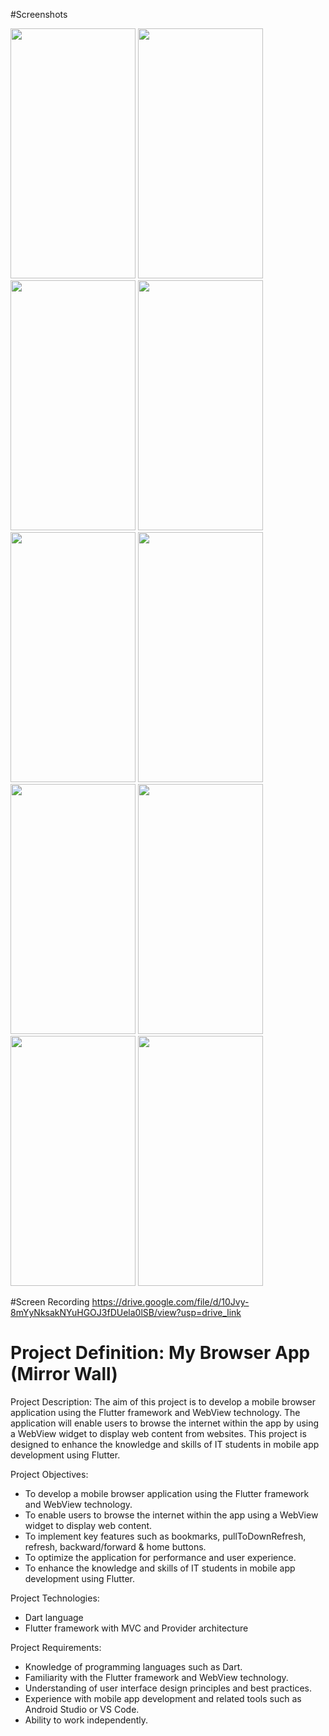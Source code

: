 #Screenshots

<img src = "https://github.com/khushal1099/mirror_wall/assets/138639130/3d6cc0b3-8c21-4e92-af8b-4b75238ff7d1" height = 400 width = 200>
<img src = "https://github.com/khushal1099/mirror_wall/assets/138639130/2d067118-8277-4a20-b52b-40b09a8ca2c1" height = 400 width = 200>
<img src = "https://github.com/khushal1099/mirror_wall/assets/138639130/f4969643-6771-4268-9bc2-626104bf3313" height = 400 width = 200>
<img src = "https://github.com/khushal1099/mirror_wall/assets/138639130/ccb6466a-3189-4244-9197-c41b89526f48" height = 400 width = 200>
<img src = "https://github.com/khushal1099/mirror_wall/assets/138639130/7ce0f815-11c9-4806-b76c-9e21bce06a04" height = 400 width = 200>
<img src = "https://github.com/khushal1099/mirror_wall/assets/138639130/87c0c441-2b43-4f0d-b514-e30dd12e8005" height = 400 width = 200>
<img src = "https://github.com/khushal1099/mirror_wall/assets/138639130/f606d866-740b-413b-b180-c890fc5f4d56" height = 400 width = 200>
<img src = "https://github.com/khushal1099/mirror_wall/assets/138639130/4ab2ed79-66c2-4c5d-a16c-6450e2fee4d1" height = 400 width = 200>
<img src = "https://github.com/khushal1099/mirror_wall/assets/138639130/985960eb-0d01-4c18-a648-7ddbd0d8293f" height = 400 width = 200>
<img src = "https://github.com/khushal1099/mirror_wall/assets/138639130/a7ad4dc0-805a-425a-8f15-d5c910cdd364" height = 400 width = 200>


#Screen Recording
https://drive.google.com/file/d/10Jvy-8mYyNksakNYuHGOJ3fDUela0lSB/view?usp=drive_link

# Project Definition: My Browser App (Mirror Wall)
Project Description:
The aim of this project is to develop a mobile browser application using the Flutter framework
and WebView technology. The application will enable users to browse the internet within the app
by using a WebView widget to display web content from websites. This project is designed to
enhance the knowledge and skills of IT students in mobile app development using Flutter.

Project Objectives:
- To develop a mobile browser application using the Flutter framework and WebView
technology.
- To enable users to browse the internet within the app using a WebView widget to display web
content.
- To implement key features such as bookmarks, pullToDownRefresh, refresh, backward/forward
& home buttons.
- To optimize the application for performance and user experience.
- To enhance the knowledge and skills of IT students in mobile app development using Flutter.

Project Technologies:
- Dart language
- Flutter framework with MVC and Provider architecture

Project Requirements:
- Knowledge of programming languages such as Dart.
- Familiarity with the Flutter framework and WebView technology.
- Understanding of user interface design principles and best practices.
- Experience with mobile app development and related tools such as Android Studio or VS Code.
- Ability to work independently.
